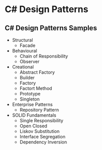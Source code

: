 # C# Design Patterns
## C# Design Patterns Samples
* Structural
  * Facade
* Behavioural
  * Chain of Responsibility
  * Observer
* Creational
  * Abstract Factory
  * Builder
  * Factory
  * Factort Method
  * Prototype
  * Singleton
* Enterprise Patterns
  * Repository Pattern
* SOLID Fundamentals
  * Single Responsibility
  * Open Closed
  * Liskov Substitution
  * Interface Segregation
  * Dependency Inversion
 

